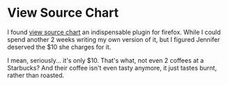 # View Source Chart

I found <a href="http://jennifermadden.com/scripts/ViewRenderedSource.html" target="_blank">view source chart</a> an indispensable plugin for firefox. While I could spend another 2 weeks writing my own version of it, but I figured Jennifer deserved the $10 she charges for it.

I mean, seriously... it's only $10. That's what, not even 2 coffees at a Starbucks? And their coffee isn't even tasty anymore, it just tastes burnt, rather than roasted.